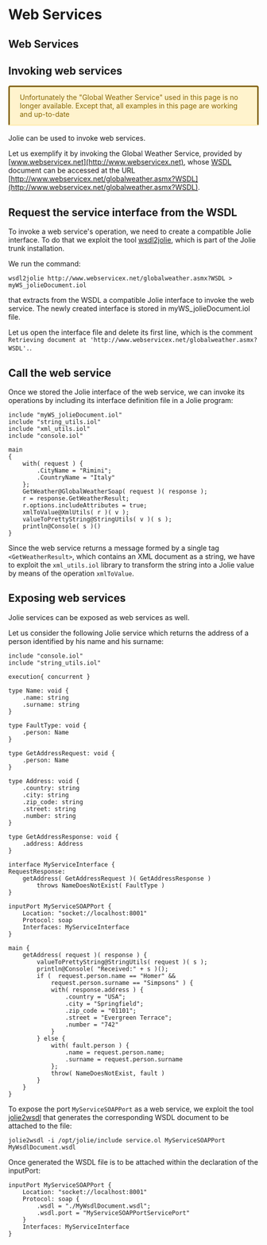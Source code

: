 # Web Services

## Web Services

## Invoking web services

<div style="background-color:rgb(255, 243, 205);border-bottom-color:rgb(255, 238, 186);border-radius:4px;border-style:solid;box-sizing:border-box;color:rgb(133, 100, 4);margin-bottom:16px;margin-top:16px;padding-bottom:12px;padding-left:20px;padding-right:20px;padding-top:12px;">
Unfortunately the "Global Weather Service" used in this page is no longer available. Except that, all examples in this page are working and up-to-date
</div>

Jolie can be used to invoke web services.

Let us exemplify it by invoking the Global Weather Service, provided by [www.webservicex.net](http://www.webservicex.net), whose [WSDL](http://www.w3.org/TR/wsdl) document can be accessed at the URL [http://www.webservicex.net/globalweather.asmx?WSDL](http://www.webservicex.net/globalweather.asmx?WSDL).

## Request the service interface from the WSDL

To invoke a web service's operation, we need to create a compatible Jolie interface. To do that we exploit the tool [wsdl2jolie](
https://jolielang.gitbook.io/docs/web-services/wsdl2jolie), which is part of the Jolie trunk installation.

We run the command:

`wsdl2jolie http://www.webservicex.net/globalweather.asmx?WSDL > myWS_jolieDocument.iol`

that extracts from the WSDL a compatible Jolie interface to invoke the web service. The newly created interface is stored in myWS\_jolieDocument.iol file.

Let us open the interface file and delete its first line, which is the comment `Retrieving document at 'http://www.webservicex.net/globalweather.asmx?WSDL'.`.

## Call the web service

Once we stored the Jolie interface of the web service, we can invoke its operations by including its interface definition file in a Jolie program:

```text
include "myWS_jolieDocument.iol"
include "string_utils.iol"
include "xml_utils.iol"
include "console.iol"

main
{
    with( request ) {
        .CityName = "Rimini";
        .CountryName = "Italy"
    };
    GetWeather@GlobalWeatherSoap( request )( response );
    r = response.GetWeatherResult;
    r.options.includeAttributes = true;
    xmlToValue@XmlUtils( r )( v );
    valueToPrettyString@StringUtils( v )( s );
    println@Console( s )()
}
```

Since the web service returns a message formed by a single tag `<GetWeatherResult>`, which contains an XML document as a string, we have to exploit the `xml_utils.iol` library to transform the string into a Jolie value by means of the operation `xmlToValue`.

## Exposing web services

Jolie services can be exposed as web services as well.

Let us consider the following Jolie service which returns the address of a person identified by his name and his surname:

```text
include "console.iol"
include "string_utils.iol"

execution{ concurrent }

type Name: void {
    .name: string
    .surname: string
}

type FaultType: void {
    .person: Name
}

type GetAddressRequest: void {
    .person: Name
}

type Address: void {
    .country: string
    .city: string
    .zip_code: string
    .street: string
    .number: string
}

type GetAddressResponse: void {
    .address: Address
}

interface MyServiceInterface {
RequestResponse:
    getAddress( GetAddressRequest )( GetAddressResponse ) 
        throws NameDoesNotExist( FaultType )
}

inputPort MyServiceSOAPPort {
    Location: "socket://localhost:8001"
    Protocol: soap
    Interfaces: MyServiceInterface
}

main {
    getAddress( request )( response ) {
        valueToPrettyString@StringUtils( request )( s );
        println@Console( "Received:" + s )();
        if (  request.person.name == "Homer" &&
            request.person.surname == "Simpsons" ) {
            with( response.address ) {
                .country = "USA";
                .city = "Springfield";
                .zip_code = "01101";
                .street = "Evergreen Terrace";
                .number = "742"
            }
        } else {
            with( fault.person ) {
                .name = request.person.name;
                .surname = request.person.surname
            };
            throw( NameDoesNotExist, fault )
        }
    }
}
```

To expose the port `MyServiceSOAPPort` as a web service, we exploit the tool [jolie2wsdl](https://jolielang.gitbook.io/docs/web-services/jolie2wsdl) that generates the corresponding WSDL document to be attached to the file:

`jolie2wsdl -i /opt/jolie/include service.ol MyServiceSOAPPort MyWsdlDocument.wsdl`

Once generated the WSDL file is to be attached within the declaration of the inputPort:

```text
inputPort MyServiceSOAPPort {
    Location: "socket://localhost:8001"
    Protocol: soap {
        .wsdl = "./MyWsdlDocument.wsdl";
        .wsdl.port = "MyServiceSOAPPortServicePort"
    }
    Interfaces: MyServiceInterface
}
```

